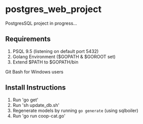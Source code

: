 # postgres_web_project

PostgresSQL project in progress...

## Requirements 

1. PSQL 9.5 (listening on default port 5432) 
2. Golang Environment ($GOPATH & $GOROOT set)
3. Extend $PATH to $GOPATH/bin

Git Bash for Windows users 

## Install Instructions

1. Run 'go get' 
2. Run 'sh update_db.sh' 
3. Regenerate models by running `go generate` (using sqlboiler)
4. Run 'go run coop-cat.go'

